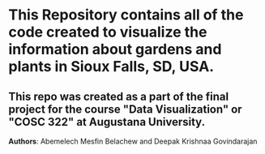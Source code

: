 # This Repository contains all of the code created to visualize the information about gardens and plants in Sioux Falls, SD, USA.
## This repo was created as a part of the final project for the course "Data Visualization" or "COSC 322" at Augustana University.
 
**Authors**: Abemelech Mesfin Belachew and Deepak Krishnaa Govindarajan